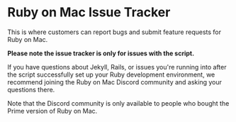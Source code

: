 # Ruby on Mac Issue Tracker

This is where customers can report bugs and submit feature requests for Ruby on Mac.

**Please note the issue tracker is only for issues with the script.**

If you have questions about Jekyll, Rails, or issues you're running into after the script successfully set up your Ruby development environment, we recommend joining the Ruby on Mac Discord community and asking your questions there.

Note that the Discord community is only available to people who bought the Prime version of Ruby on Mac.
